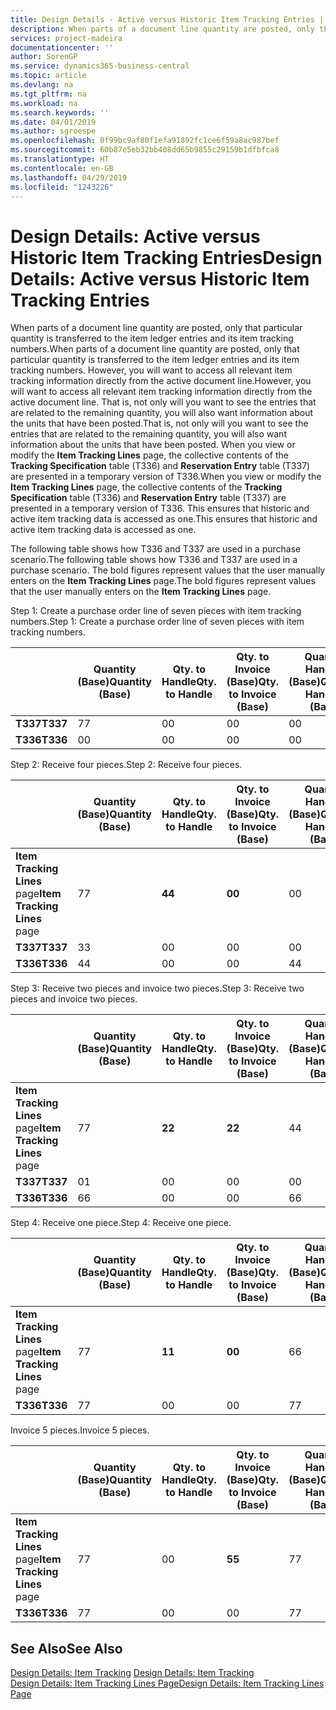 ```yaml
---
title: Design Details - Active versus Historic Item Tracking Entries | Microsoft Docs
description: When parts of a document line quantity are posted, only that particular quantity is transferred to the item ledger entries and its item tracking numbers. However, you will want to access all relevant item tracking information directly from the active document line. That is, not only will you want to see the entries that are related to the remaining quantity, you will also want information about the units that have been posted. When you view or modify the **Item Tracking Lines** page, the collective contents of the **Tracking Specification** table (T336) and **Reservation Entry** table (T337) are presented in a temporary version of T336. This ensures that historic and active item tracking data is accessed as one.
services: project-madeira
documentationcenter: ''
author: SorenGP
ms.service: dynamics365-business-central
ms.topic: article
ms.devlang: na
ms.tgt_pltfrm: na
ms.workload: na
ms.search.keywords: ''
ms.date: 04/01/2019
ms.author: sgroespe
ms.openlocfilehash: 0f99bc9af80f1efa91892fc1ce6f59a8ac987bef
ms.sourcegitcommit: 60b87e5eb32bb408dd65b9855c29159b1dfbfca8
ms.translationtype: HT
ms.contentlocale: en-GB
ms.lasthandoff: 04/29/2019
ms.locfileid: "1243226"
---
```

# <a name="design-details-active-versus-historic-item-tracking-entries"></a><span data-ttu-id="cbbf9-107">Design Details: Active versus Historic Item Tracking Entries</span><span class="sxs-lookup"><span data-stu-id="cbbf9-107">Design Details: Active versus Historic Item Tracking Entries</span></span>
<span data-ttu-id="cbbf9-108">When parts of a document line quantity are posted, only that particular quantity is transferred to the item ledger entries and its item tracking numbers.</span><span class="sxs-lookup"><span data-stu-id="cbbf9-108">When parts of a document line quantity are posted, only that particular quantity is transferred to the item ledger entries and its item tracking numbers.</span></span> <span data-ttu-id="cbbf9-109">However, you will want to access all relevant item tracking information directly from the active document line.</span><span class="sxs-lookup"><span data-stu-id="cbbf9-109">However, you will want to access all relevant item tracking information directly from the active document line.</span></span> <span data-ttu-id="cbbf9-110">That is, not only will you want to see the entries that are related to the remaining quantity, you will also want information about the units that have been posted.</span><span class="sxs-lookup"><span data-stu-id="cbbf9-110">That is, not only will you want to see the entries that are related to the remaining quantity, you will also want information about the units that have been posted.</span></span> <span data-ttu-id="cbbf9-111">When you view or modify the **Item Tracking Lines** page, the collective contents of the **Tracking Specification** table (T336) and **Reservation Entry** table (T337) are presented in a temporary version of T336.</span><span class="sxs-lookup"><span data-stu-id="cbbf9-111">When you view or modify the **Item Tracking Lines** page, the collective contents of the **Tracking Specification** table (T336) and **Reservation Entry** table (T337) are presented in a temporary version of T336.</span></span> <span data-ttu-id="cbbf9-112">This ensures that historic and active item tracking data is accessed as one.</span><span class="sxs-lookup"><span data-stu-id="cbbf9-112">This ensures that historic and active item tracking data is accessed as one.</span></span>  

 <span data-ttu-id="cbbf9-113">The following table shows how T336 and T337 are used in a purchase scenario.</span><span class="sxs-lookup"><span data-stu-id="cbbf9-113">The following table shows how T336 and T337 are used in a purchase scenario.</span></span> <span data-ttu-id="cbbf9-114">The bold figures represent values that the user manually enters on the **Item Tracking Lines** page.</span><span class="sxs-lookup"><span data-stu-id="cbbf9-114">The bold figures represent values that the user manually enters on the **Item Tracking Lines** page.</span></span>  

 <span data-ttu-id="cbbf9-115">Step 1: Create a purchase order line of seven pieces with item tracking numbers.</span><span class="sxs-lookup"><span data-stu-id="cbbf9-115">Step 1: Create a purchase order line of seven pieces with item tracking numbers.</span></span>  

||<span data-ttu-id="cbbf9-116">**Quantity (Base)**</span><span class="sxs-lookup"><span data-stu-id="cbbf9-116">**Quantity (Base)**</span></span>|<span data-ttu-id="cbbf9-117">**Qty. to Handle**</span><span class="sxs-lookup"><span data-stu-id="cbbf9-117">**Qty. to Handle**</span></span>|<span data-ttu-id="cbbf9-118">**Qty. to Invoice (Base)**</span><span class="sxs-lookup"><span data-stu-id="cbbf9-118">**Qty. to Invoice (Base)**</span></span>|<span data-ttu-id="cbbf9-119">**Quantity Handled (Base)**</span><span class="sxs-lookup"><span data-stu-id="cbbf9-119">**Quantity Handled (Base)**</span></span>|<span data-ttu-id="cbbf9-120">**Quantity Invoiced (Base)**</span><span class="sxs-lookup"><span data-stu-id="cbbf9-120">**Quantity Invoiced (Base)**</span></span>|  
|-|----------------------------------------------|--------------------------------------------|------------------------------------------------------|-------------------------------------------------------|--------------------------------------------------------|  
|<span data-ttu-id="cbbf9-121">**T337**</span><span class="sxs-lookup"><span data-stu-id="cbbf9-121">**T337**</span></span>|<span data-ttu-id="cbbf9-122">7</span><span class="sxs-lookup"><span data-stu-id="cbbf9-122">7</span></span>|<span data-ttu-id="cbbf9-123">0</span><span class="sxs-lookup"><span data-stu-id="cbbf9-123">0</span></span>|<span data-ttu-id="cbbf9-124">0</span><span class="sxs-lookup"><span data-stu-id="cbbf9-124">0</span></span>|<span data-ttu-id="cbbf9-125">0</span><span class="sxs-lookup"><span data-stu-id="cbbf9-125">0</span></span>|<span data-ttu-id="cbbf9-126">0</span><span class="sxs-lookup"><span data-stu-id="cbbf9-126">0</span></span>|  
|<span data-ttu-id="cbbf9-127">**T336**</span><span class="sxs-lookup"><span data-stu-id="cbbf9-127">**T336**</span></span>|<span data-ttu-id="cbbf9-128">0</span><span class="sxs-lookup"><span data-stu-id="cbbf9-128">0</span></span>|<span data-ttu-id="cbbf9-129">0</span><span class="sxs-lookup"><span data-stu-id="cbbf9-129">0</span></span>|<span data-ttu-id="cbbf9-130">0</span><span class="sxs-lookup"><span data-stu-id="cbbf9-130">0</span></span>|<span data-ttu-id="cbbf9-131">0</span><span class="sxs-lookup"><span data-stu-id="cbbf9-131">0</span></span>|<span data-ttu-id="cbbf9-132">0</span><span class="sxs-lookup"><span data-stu-id="cbbf9-132">0</span></span>|  

 <span data-ttu-id="cbbf9-133">Step 2: Receive four pieces.</span><span class="sxs-lookup"><span data-stu-id="cbbf9-133">Step 2: Receive four pieces.</span></span>  

||<span data-ttu-id="cbbf9-134">**Quantity (Base)**</span><span class="sxs-lookup"><span data-stu-id="cbbf9-134">**Quantity (Base)**</span></span>|<span data-ttu-id="cbbf9-135">**Qty. to Handle**</span><span class="sxs-lookup"><span data-stu-id="cbbf9-135">**Qty. to Handle**</span></span>|<span data-ttu-id="cbbf9-136">**Qty. to Invoice (Base)**</span><span class="sxs-lookup"><span data-stu-id="cbbf9-136">**Qty. to Invoice (Base)**</span></span>|<span data-ttu-id="cbbf9-137">**Quantity Handled (Base)**</span><span class="sxs-lookup"><span data-stu-id="cbbf9-137">**Quantity Handled (Base)**</span></span>|<span data-ttu-id="cbbf9-138">**Quantity Invoiced (Base)**</span><span class="sxs-lookup"><span data-stu-id="cbbf9-138">**Quantity Invoiced (Base)**</span></span>|  
|-|----------------------------------------------|--------------------------------------------|------------------------------------------------------|-------------------------------------------------------|--------------------------------------------------------|  
|<span data-ttu-id="cbbf9-139">**Item Tracking Lines** page</span><span class="sxs-lookup"><span data-stu-id="cbbf9-139">**Item Tracking Lines** page</span></span>|<span data-ttu-id="cbbf9-140">7</span><span class="sxs-lookup"><span data-stu-id="cbbf9-140">7</span></span>|<span data-ttu-id="cbbf9-141">**4**</span><span class="sxs-lookup"><span data-stu-id="cbbf9-141">**4**</span></span>|<span data-ttu-id="cbbf9-142">**0**</span><span class="sxs-lookup"><span data-stu-id="cbbf9-142">**0**</span></span>|<span data-ttu-id="cbbf9-143">0</span><span class="sxs-lookup"><span data-stu-id="cbbf9-143">0</span></span>|<span data-ttu-id="cbbf9-144">0</span><span class="sxs-lookup"><span data-stu-id="cbbf9-144">0</span></span>|  
|<span data-ttu-id="cbbf9-145">**T337**</span><span class="sxs-lookup"><span data-stu-id="cbbf9-145">**T337**</span></span>|<span data-ttu-id="cbbf9-146">3</span><span class="sxs-lookup"><span data-stu-id="cbbf9-146">3</span></span>|<span data-ttu-id="cbbf9-147">0</span><span class="sxs-lookup"><span data-stu-id="cbbf9-147">0</span></span>|<span data-ttu-id="cbbf9-148">0</span><span class="sxs-lookup"><span data-stu-id="cbbf9-148">0</span></span>|<span data-ttu-id="cbbf9-149">0</span><span class="sxs-lookup"><span data-stu-id="cbbf9-149">0</span></span>|<span data-ttu-id="cbbf9-150">0</span><span class="sxs-lookup"><span data-stu-id="cbbf9-150">0</span></span>|  
|<span data-ttu-id="cbbf9-151">**T336**</span><span class="sxs-lookup"><span data-stu-id="cbbf9-151">**T336**</span></span>|<span data-ttu-id="cbbf9-152">4</span><span class="sxs-lookup"><span data-stu-id="cbbf9-152">4</span></span>|<span data-ttu-id="cbbf9-153">0</span><span class="sxs-lookup"><span data-stu-id="cbbf9-153">0</span></span>|<span data-ttu-id="cbbf9-154">0</span><span class="sxs-lookup"><span data-stu-id="cbbf9-154">0</span></span>|<span data-ttu-id="cbbf9-155">4</span><span class="sxs-lookup"><span data-stu-id="cbbf9-155">4</span></span>|<span data-ttu-id="cbbf9-156">0</span><span class="sxs-lookup"><span data-stu-id="cbbf9-156">0</span></span>|  

 <span data-ttu-id="cbbf9-157">Step 3: Receive two pieces and invoice two pieces.</span><span class="sxs-lookup"><span data-stu-id="cbbf9-157">Step 3: Receive two pieces and invoice two pieces.</span></span>  

||<span data-ttu-id="cbbf9-158">**Quantity (Base)**</span><span class="sxs-lookup"><span data-stu-id="cbbf9-158">**Quantity (Base)**</span></span>|<span data-ttu-id="cbbf9-159">**Qty. to Handle**</span><span class="sxs-lookup"><span data-stu-id="cbbf9-159">**Qty. to Handle**</span></span>|<span data-ttu-id="cbbf9-160">**Qty. to Invoice (Base)**</span><span class="sxs-lookup"><span data-stu-id="cbbf9-160">**Qty. to Invoice (Base)**</span></span>|<span data-ttu-id="cbbf9-161">**Quantity Handled (Base)**</span><span class="sxs-lookup"><span data-stu-id="cbbf9-161">**Quantity Handled (Base)**</span></span>|<span data-ttu-id="cbbf9-162">**Quantity Invoiced (Base)**</span><span class="sxs-lookup"><span data-stu-id="cbbf9-162">**Quantity Invoiced (Base)**</span></span>|  
|-|----------------------------------------------|--------------------------------------------|------------------------------------------------------|-------------------------------------------------------|--------------------------------------------------------|  
|<span data-ttu-id="cbbf9-163">**Item Tracking Lines** page</span><span class="sxs-lookup"><span data-stu-id="cbbf9-163">**Item Tracking Lines** page</span></span>|<span data-ttu-id="cbbf9-164">7</span><span class="sxs-lookup"><span data-stu-id="cbbf9-164">7</span></span>|<span data-ttu-id="cbbf9-165">**2**</span><span class="sxs-lookup"><span data-stu-id="cbbf9-165">**2**</span></span>|<span data-ttu-id="cbbf9-166">**2**</span><span class="sxs-lookup"><span data-stu-id="cbbf9-166">**2**</span></span>|<span data-ttu-id="cbbf9-167">4</span><span class="sxs-lookup"><span data-stu-id="cbbf9-167">4</span></span>|<span data-ttu-id="cbbf9-168">0</span><span class="sxs-lookup"><span data-stu-id="cbbf9-168">0</span></span>|  
|<span data-ttu-id="cbbf9-169">**T337**</span><span class="sxs-lookup"><span data-stu-id="cbbf9-169">**T337**</span></span>|<span data-ttu-id="cbbf9-170">0</span><span class="sxs-lookup"><span data-stu-id="cbbf9-170">1</span></span>|<span data-ttu-id="cbbf9-171">0</span><span class="sxs-lookup"><span data-stu-id="cbbf9-171">0</span></span>|<span data-ttu-id="cbbf9-172">0</span><span class="sxs-lookup"><span data-stu-id="cbbf9-172">0</span></span>|<span data-ttu-id="cbbf9-173">0</span><span class="sxs-lookup"><span data-stu-id="cbbf9-173">0</span></span>|<span data-ttu-id="cbbf9-174">0</span><span class="sxs-lookup"><span data-stu-id="cbbf9-174">0</span></span>|  
|<span data-ttu-id="cbbf9-175">**T336**</span><span class="sxs-lookup"><span data-stu-id="cbbf9-175">**T336**</span></span>|<span data-ttu-id="cbbf9-176">6</span><span class="sxs-lookup"><span data-stu-id="cbbf9-176">6</span></span>|<span data-ttu-id="cbbf9-177">0</span><span class="sxs-lookup"><span data-stu-id="cbbf9-177">0</span></span>|<span data-ttu-id="cbbf9-178">0</span><span class="sxs-lookup"><span data-stu-id="cbbf9-178">0</span></span>|<span data-ttu-id="cbbf9-179">6</span><span class="sxs-lookup"><span data-stu-id="cbbf9-179">6</span></span>|<span data-ttu-id="cbbf9-180">2</span><span class="sxs-lookup"><span data-stu-id="cbbf9-180">2</span></span>|  

 <span data-ttu-id="cbbf9-181">Step 4: Receive one piece.</span><span class="sxs-lookup"><span data-stu-id="cbbf9-181">Step 4: Receive one piece.</span></span>  

||<span data-ttu-id="cbbf9-182">**Quantity (Base)**</span><span class="sxs-lookup"><span data-stu-id="cbbf9-182">**Quantity (Base)**</span></span>|<span data-ttu-id="cbbf9-183">**Qty. to Handle**</span><span class="sxs-lookup"><span data-stu-id="cbbf9-183">**Qty. to Handle**</span></span>|<span data-ttu-id="cbbf9-184">**Qty. to Invoice (Base)**</span><span class="sxs-lookup"><span data-stu-id="cbbf9-184">**Qty. to Invoice (Base)**</span></span>|<span data-ttu-id="cbbf9-185">**Quantity Handled (Base)**</span><span class="sxs-lookup"><span data-stu-id="cbbf9-185">**Quantity Handled (Base)**</span></span>|<span data-ttu-id="cbbf9-186">**Quantity Invoiced (Base)**</span><span class="sxs-lookup"><span data-stu-id="cbbf9-186">**Quantity Invoiced (Base)**</span></span>|  
|-|----------------------------------------------|--------------------------------------------|------------------------------------------------------|-------------------------------------------------------|--------------------------------------------------------|  
|<span data-ttu-id="cbbf9-187">**Item Tracking Lines** page</span><span class="sxs-lookup"><span data-stu-id="cbbf9-187">**Item Tracking Lines** page</span></span>|<span data-ttu-id="cbbf9-188">7</span><span class="sxs-lookup"><span data-stu-id="cbbf9-188">7</span></span>|<span data-ttu-id="cbbf9-189">**1**</span><span class="sxs-lookup"><span data-stu-id="cbbf9-189">**1**</span></span>|<span data-ttu-id="cbbf9-190">**0**</span><span class="sxs-lookup"><span data-stu-id="cbbf9-190">**0**</span></span>|<span data-ttu-id="cbbf9-191">6</span><span class="sxs-lookup"><span data-stu-id="cbbf9-191">6</span></span>|<span data-ttu-id="cbbf9-192">2</span><span class="sxs-lookup"><span data-stu-id="cbbf9-192">2</span></span>|  
|<span data-ttu-id="cbbf9-193">**T336**</span><span class="sxs-lookup"><span data-stu-id="cbbf9-193">**T336**</span></span>|<span data-ttu-id="cbbf9-194">7</span><span class="sxs-lookup"><span data-stu-id="cbbf9-194">7</span></span>|<span data-ttu-id="cbbf9-195">0</span><span class="sxs-lookup"><span data-stu-id="cbbf9-195">0</span></span>|<span data-ttu-id="cbbf9-196">0</span><span class="sxs-lookup"><span data-stu-id="cbbf9-196">0</span></span>|<span data-ttu-id="cbbf9-197">7</span><span class="sxs-lookup"><span data-stu-id="cbbf9-197">7</span></span>|<span data-ttu-id="cbbf9-198">2</span><span class="sxs-lookup"><span data-stu-id="cbbf9-198">2</span></span>|  

 <span data-ttu-id="cbbf9-199">Invoice 5 pieces.</span><span class="sxs-lookup"><span data-stu-id="cbbf9-199">Invoice 5 pieces.</span></span>  

||<span data-ttu-id="cbbf9-200">**Quantity (Base)**</span><span class="sxs-lookup"><span data-stu-id="cbbf9-200">**Quantity (Base)**</span></span>|<span data-ttu-id="cbbf9-201">**Qty. to Handle**</span><span class="sxs-lookup"><span data-stu-id="cbbf9-201">**Qty. to Handle**</span></span>|<span data-ttu-id="cbbf9-202">**Qty. to Invoice (Base)**</span><span class="sxs-lookup"><span data-stu-id="cbbf9-202">**Qty. to Invoice (Base)**</span></span>|<span data-ttu-id="cbbf9-203">**Quantity Handled (Base)**</span><span class="sxs-lookup"><span data-stu-id="cbbf9-203">**Quantity Handled (Base)**</span></span>|<span data-ttu-id="cbbf9-204">**Quantity Invoiced (Base)**</span><span class="sxs-lookup"><span data-stu-id="cbbf9-204">**Quantity Invoiced (Base)**</span></span>|  
|-|----------------------------------------------|--------------------------------------------|------------------------------------------------------|-------------------------------------------------------|--------------------------------------------------------|  
|<span data-ttu-id="cbbf9-205">**Item Tracking Lines** page</span><span class="sxs-lookup"><span data-stu-id="cbbf9-205">**Item Tracking Lines** page</span></span>|<span data-ttu-id="cbbf9-206">7</span><span class="sxs-lookup"><span data-stu-id="cbbf9-206">7</span></span>|<span data-ttu-id="cbbf9-207">0</span><span class="sxs-lookup"><span data-stu-id="cbbf9-207">0</span></span>|<span data-ttu-id="cbbf9-208">**5**</span><span class="sxs-lookup"><span data-stu-id="cbbf9-208">**5**</span></span>|<span data-ttu-id="cbbf9-209">7</span><span class="sxs-lookup"><span data-stu-id="cbbf9-209">7</span></span>|<span data-ttu-id="cbbf9-210">2</span><span class="sxs-lookup"><span data-stu-id="cbbf9-210">2</span></span>|  
|<span data-ttu-id="cbbf9-211">**T336**</span><span class="sxs-lookup"><span data-stu-id="cbbf9-211">**T336**</span></span>|<span data-ttu-id="cbbf9-212">7</span><span class="sxs-lookup"><span data-stu-id="cbbf9-212">7</span></span>|<span data-ttu-id="cbbf9-213">0</span><span class="sxs-lookup"><span data-stu-id="cbbf9-213">0</span></span>|<span data-ttu-id="cbbf9-214">0</span><span class="sxs-lookup"><span data-stu-id="cbbf9-214">0</span></span>|<span data-ttu-id="cbbf9-215">7</span><span class="sxs-lookup"><span data-stu-id="cbbf9-215">7</span></span>|<span data-ttu-id="cbbf9-216">7</span><span class="sxs-lookup"><span data-stu-id="cbbf9-216">7</span></span>|  

## <a name="see-also"></a><span data-ttu-id="cbbf9-217">See Also</span><span class="sxs-lookup"><span data-stu-id="cbbf9-217">See Also</span></span>  
 <span data-ttu-id="cbbf9-218">[Design Details: Item Tracking](design-details-item-tracking.md) </span><span class="sxs-lookup"><span data-stu-id="cbbf9-218">[Design Details: Item Tracking](design-details-item-tracking.md) </span></span>  
 [<span data-ttu-id="cbbf9-219">Design Details: Item Tracking Lines Page</span><span class="sxs-lookup"><span data-stu-id="cbbf9-219">Design Details: Item Tracking Lines Page</span></span>](design-details-item-tracking-lines-window.md)
